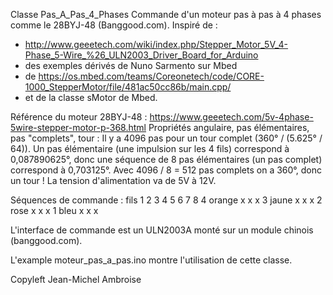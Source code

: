 Classe Pas_A_Pas_4_Phases
Commande d'un moteur pas à pas à 4 phases comme le 28BYJ-48 (Banggood.com).
Inspiré de :
* http://www.geeetech.com/wiki/index.php/Stepper_Motor_5V_4-Phase_5-Wire_%26_ULN2003_Driver_Board_for_Arduino
* des exemples dérivés de Nuno Sarmento sur Mbed
* de https://os.mbed.com/teams/Coreonetech/code/CORE-1000_StepperMotor/file/481ac50cc86b/main.cpp/
* et de la classe sMotor de Mbed.

Référence du moteur 28BYJ-48 : https://www.geeetech.com/5v-4phase-5wire-stepper-motor-p-368.html
Propriétés angulaire, pas élémentaires, pas "complets", tour :
Il y a 4096 pas pour un tour complet (360° / (5.625° / 64)). Un pas élémentaire (une impulsion sur les 4 fils)
correspond à 0,087890625°, donc une séquence de 8 pas élémentaires (un pas complet) correspond à 0,703125°.
Avec 4096 / 8 = 512 pas complets on a 360°, donc un tour !
La tension d'alimentation va de 5V à 12V.

Séquences de commande :
fils		1	2	3	4	5	6	7	8
4 orange	x	x						x
3 jaune		x	x	x
2 rose					x	x	x
1 bleu							x	x	x

L'interface de commande est un ULN2003A monté sur un module chinois (banggood.com).

L'example moteur_pas_a_pas.ino montre l'utilisation de cette classe.

Copyleft Jean-Michel Ambroise
